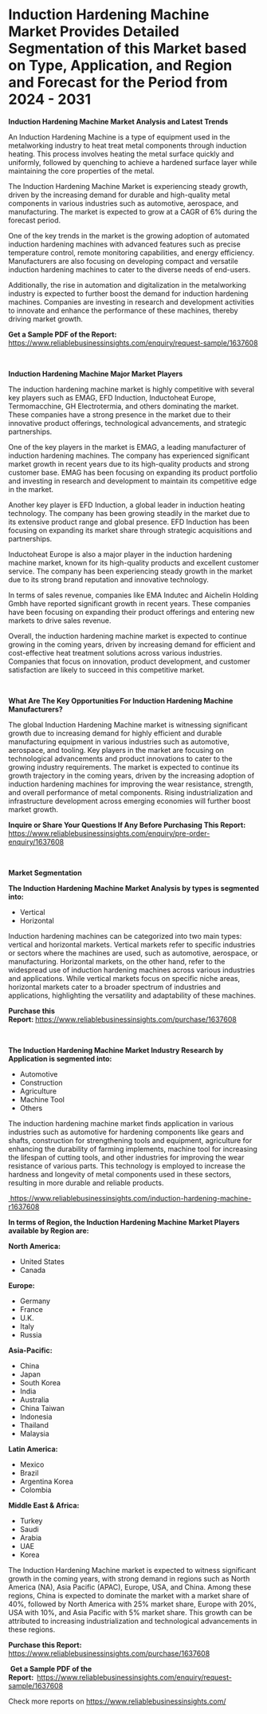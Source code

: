 <p><h1>Induction Hardening Machine Market Provides Detailed Segmentation of this Market based on Type, Application, and Region and Forecast for the Period from 2024 - 2031</h1></p><p><strong>Induction Hardening Machine Market Analysis and Latest Trends</strong></p>
<p><p>An Induction Hardening Machine is a type of equipment used in the metalworking industry to heat treat metal components through induction heating. This process involves heating the metal surface quickly and uniformly, followed by quenching to achieve a hardened surface layer while maintaining the core properties of the metal.</p><p>The Induction Hardening Machine Market is experiencing steady growth, driven by the increasing demand for durable and high-quality metal components in various industries such as automotive, aerospace, and manufacturing. The market is expected to grow at a CAGR of 6% during the forecast period. </p><p>One of the key trends in the market is the growing adoption of automated induction hardening machines with advanced features such as precise temperature control, remote monitoring capabilities, and energy efficiency. Manufacturers are also focusing on developing compact and versatile induction hardening machines to cater to the diverse needs of end-users.</p><p>Additionally, the rise in automation and digitalization in the metalworking industry is expected to further boost the demand for induction hardening machines. Companies are investing in research and development activities to innovate and enhance the performance of these machines, thereby driving market growth.</p></p>
<p><strong>Get a Sample PDF of the Report:&nbsp;</strong> <a href="https://www.reliablebusinessinsights.com/enquiry/request-sample/1637608">https://www.reliablebusinessinsights.com/enquiry/request-sample/1637608</a></p>
<p>&nbsp;</p>
<p><strong>Induction Hardening Machine Major Market Players</strong></p>
<p><p>The induction hardening machine market is highly competitive with several key players such as EMAG, EFD Induction, Inductoheat Europe, Termomacchine, GH Electrotermia, and others dominating the market. These companies have a strong presence in the market due to their innovative product offerings, technological advancements, and strategic partnerships.</p><p>One of the key players in the market is EMAG, a leading manufacturer of induction hardening machines. The company has experienced significant market growth in recent years due to its high-quality products and strong customer base. EMAG has been focusing on expanding its product portfolio and investing in research and development to maintain its competitive edge in the market.</p><p>Another key player is EFD Induction, a global leader in induction heating technology. The company has been growing steadily in the market due to its extensive product range and global presence. EFD Induction has been focusing on expanding its market share through strategic acquisitions and partnerships.</p><p>Inductoheat Europe is also a major player in the induction hardening machine market, known for its high-quality products and excellent customer service. The company has been experiencing steady growth in the market due to its strong brand reputation and innovative technology.</p><p>In terms of sales revenue, companies like EMA Indutec and Aichelin Holding Gmbh have reported significant growth in recent years. These companies have been focusing on expanding their product offerings and entering new markets to drive sales revenue.</p><p>Overall, the induction hardening machine market is expected to continue growing in the coming years, driven by increasing demand for efficient and cost-effective heat treatment solutions across various industries. Companies that focus on innovation, product development, and customer satisfaction are likely to succeed in this competitive market.</p></p>
<p>&nbsp;</p>
<p><strong>What Are The Key Opportunities For Induction Hardening Machine Manufacturers?</strong></p>
<p><p>The global Induction Hardening Machine market is witnessing significant growth due to increasing demand for highly efficient and durable manufacturing equipment in various industries such as automotive, aerospace, and tooling. Key players in the market are focusing on technological advancements and product innovations to cater to the growing industry requirements. The market is expected to continue its growth trajectory in the coming years, driven by the increasing adoption of induction hardening machines for improving the wear resistance, strength, and overall performance of metal components. Rising industrialization and infrastructure development across emerging economies will further boost market growth.</p></p>
<p><strong>Inquire or Share Your Questions If Any Before Purchasing This Report:</strong> <a href="https://www.reliablebusinessinsights.com/enquiry/pre-order-enquiry/1637608">https://www.reliablebusinessinsights.com/enquiry/pre-order-enquiry/1637608</a></p>
<p>&nbsp;</p>
<p><strong>Market Segmentation</strong></p>
<p><strong>The Induction Hardening Machine Market Analysis by types is segmented into:</strong></p>
<p><ul><li>Vertical</li><li>Horizontal</li></ul></p>
<p><p>Induction hardening machines can be categorized into two main types: vertical and horizontal markets. Vertical markets refer to specific industries or sectors where the machines are used, such as automotive, aerospace, or manufacturing. Horizontal markets, on the other hand, refer to the widespread use of induction hardening machines across various industries and applications. While vertical markets focus on specific niche areas, horizontal markets cater to a broader spectrum of industries and applications, highlighting the versatility and adaptability of these machines.</p></p>
<p><strong>Purchase this Report:&nbsp;</strong><a href="https://www.reliablebusinessinsights.com/purchase/1637608">https://www.reliablebusinessinsights.com/purchase/1637608</a></p>
<p>&nbsp;</p>
<p><strong>The Induction Hardening Machine Market Industry Research by Application is segmented into:</strong></p>
<p><ul><li>Automotive</li><li>Construction</li><li>Agriculture</li><li>Machine Tool</li><li>Others</li></ul></p>
<p><p>The induction hardening machine market finds application in various industries such as automotive for hardening components like gears and shafts, construction for strengthening tools and equipment, agriculture for enhancing the durability of farming implements, machine tool for increasing the lifespan of cutting tools, and other industries for improving the wear resistance of various parts. This technology is employed to increase the hardness and longevity of metal components used in these sectors, resulting in more durable and reliable products.</p></p>
<p><a href="https://www.reliablebusinessinsights.com/induction-hardening-machine-r1637608">&nbsp;https://www.reliablebusinessinsights.com/induction-hardening-machine-r1637608</a></p>
<p><strong>In terms of Region, the Induction Hardening Machine Market Players available by Region are:</strong></p>
<p>
    <p> <strong> North America: </strong>
        <ul>
            <li>United States</li>
            <li>Canada</li>
        </ul>
        </p> 
    <p> <strong> Europe: </strong>
        <ul>
            <li>Germany</li>
            <li>France</li>
            <li>U.K.</li>
            <li>Italy</li>
            <li>Russia</li>
        </ul>
        </p> 
    <p> <strong> Asia-Pacific: </strong>
        <ul>
            <li>China</li>
            <li>Japan</li>
            <li>South Korea</li>
            <li>India</li>
            <li>Australia</li>
            <li>China Taiwan</li>
            <li>Indonesia</li>
            <li>Thailand</li>
            <li>Malaysia</li>
        </ul>
        </p> 
    <p> <strong> Latin America: </strong>
        <ul>
            <li>Mexico</li>
            <li>Brazil</li>
            <li>Argentina Korea</li>
            <li>Colombia</li>
        </ul>
        </p> 
    <p> <strong> Middle East & Africa: </strong>
        <ul>
            <li>Turkey</li>
            <li>Saudi</li>
            <li>Arabia</li>
            <li>UAE</li>
            <li>Korea</li>
        </ul>
    </p>
    </p>
<p><p>The Induction Hardening Machine market is expected to witness significant growth in the coming years, with strong demand in regions such as North America (NA), Asia Pacific (APAC), Europe, USA, and China. Among these regions, China is expected to dominate the market with a market share of 40%, followed by North America with 25% market share, Europe with 20%, USA with 10%, and Asia Pacific with 5% market share. This growth can be attributed to increasing industrialization and technological advancements in these regions.</p></p>
<p><strong>Purchase this Report: </strong><a href="https://www.reliablebusinessinsights.com/purchase/1637608">https://www.reliablebusinessinsights.com/purchase/1637608</a></p>
<p>&nbsp;<strong>Get a Sample PDF of the Report:&nbsp;&nbsp;</strong><a href="https://www.reliablebusinessinsights.com/enquiry/request-sample/1637608">https://www.reliablebusinessinsights.com/enquiry/request-sample/1637608</a></p>
<p><strong></strong></p>
<p>Check more reports on <a href="https://www.reliablebusinessinsights.com/">https://www.reliablebusinessinsights.com/</a></p>
